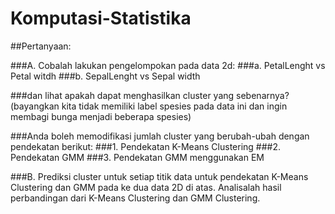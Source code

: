 # Komputasi-Statistika

##Pertanyaan:

###A. Cobalah lakukan pengelompokan pada data 2d:
###a. PetalLenght vs Petal witdh 
###b. SepalLenght vs Sepal width

###dan lihat apakah dapat menghasilkan cluster yang sebenarnya? (bayangkan kita tidak memiliki label spesies pada data ini dan ingin membagi bunga menjadi beberapa spesies)

###Anda boleh memodifikasi jumlah cluster yang berubah-ubah dengan pendekatan berikut:
###1. Pendekatan K-Means Clustering
###2. Pendekatan GMM
###3. Pendekatan GMM menggunakan EM

###B. Prediksi cluster untuk setiap titik data untuk pendekatan K-Means Clustering dan GMM pada ke dua data 2D di atas. Analisalah hasil perbandingan dari K-Means Clustering dan GMM Clustering.
